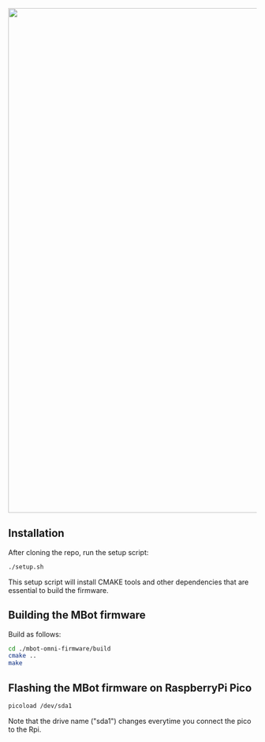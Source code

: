 <img src="https://github.com/neurobionics/rob311/blob/main/rob311.png" width="1024">

## Installation

After cloning the repo, run the setup script:

```bash
./setup.sh
```
This setup script will install CMAKE tools and other dependencies that are essential to build the firmware.

## Building the MBot firmware

Build as follows:
```bash
cd ./mbot-omni-firmware/build
cmake ..
make
```

## Flashing the MBot firmware on RaspberryPi Pico

```bash
picoload /dev/sda1
```

Note that the drive name ("sda1") changes everytime you connect the pico to the Rpi.
